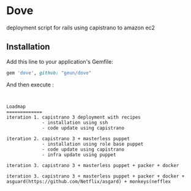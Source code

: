 Dove
=============

deployment script for rails using capistrano to amazon ec2

## Installation
Add this line to your application's Gemfile:

``` ruby 
gem 'dove', github: "geun/dove"
```

And then execute :
``` bundle install


Loadmap
=============
iteration 1. capistrano 3 deployment with recipes
             - installation using ssh
             - code update using capistrano 
             
iteration 2. capistrano 3 + masterless puppet
             - installation using role base puppet 
             - code update using capistrano 
             - infra update using puppet 
             
iteration 3. capistrano 3 + masterless puppet + packer + docker 

iteration 3. capistrano 3 + masterless puppet + packer + docker + asguard(https://github.com/Netflix/asgard) + monkeys(nefflex

            
